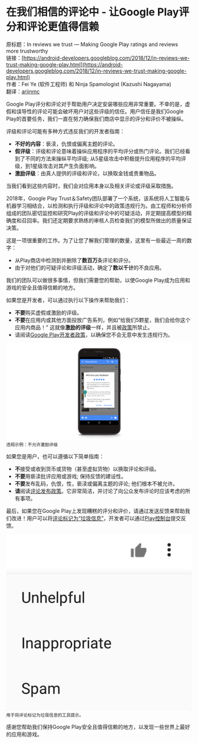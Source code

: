 # 在我们相信的评论中 - 让Google Play评分和评论更值得信赖

原标题：In reviews we trust — Making Google Play ratings and reviews more trustworthy  
链接：[https://android-developers.googleblog.com/2018/12/in-reviews-we-trust-making-google-play.html](https://android-developers.googleblog.com/2018/12/in-reviews-we-trust-making-google-play.html)  
作者：Fei Ye (软件工程师) 和 Ninja Spamologist (Kazushi Nagayama)  
翻译：[arjinmc](https://github.com/arjinmc)  

Google Play评分和评论对于帮助用户决定安装哪些应用非常重要。不幸的是，虚假和误导性的评论可能会破坏用户对这些评级的信任。用户信任是我们Google Play的首要任务，我们一直在努力确保我们商店中显示的评分和评价不被操纵。

评级和评论可能有多种方式违反我们的开发者指南：

* <strong>不好的内容</strong>：亵渎，仇恨或偏离主题的评论。
* <strong>假评级</strong>：评级和评论意味着操纵应用程序的平均评分或热门评论。我们已经看到了不同的方法来操纵平均评级; 从5星级攻击中积极提升应用程序的平均评级，到1星级攻击对其产生负面影响。
* <strong>激励评级</strong>：由真人提供的评级和评论，以换取金钱或贵重物品。

当我们看到这些内容时，我们会对应用本身以及相关评论或评级采取措施。

2018年，Google Play Trust＆Safety团队部署了一个系统，该系统将人工智能与机器学习相结合，以检测和执行评级和评论中的政策违规行为。由工程师和分析师组成的团队密切监控和研究Play的评级和评论中的可疑活动，并定期提高模型的精确度和召回率。我们还定期要求熟练的审核人员检查我们的模型所做出的质量保证决策。

这是一项很重要的工作。为了让您了解我们管理的数量，这里有一些最近一周的数字：

* 从Play商店中检测到并删除了<strong>数百万</strong>条评论和评分。
* 由于对他们的可疑评论和评级活动，确定了<strong>数以千计</strong>的不良应用。

我们的团队可以做很多事情，但我们需要您的帮助，以使Google Play成为应用和游戏的安全且值得信赖的地方。

如果您是开发者，可以通过执行以下操作来帮助我们：

* <strong>不要</strong>购买虚假或激励的评级。
* <strong>不要</strong>在应用内或其他方面投放广告系列，例如“给我们5颗星，我们会给你这个应用内商品！” 这就像<strong>激励的评级</strong>一样，并且被[政策](https://play.google.com/about/storelisting-promotional/ratings-reviews-installs/)所禁止。
* 请阅读[Google Play开发者政策](https://play.google.com/about/storelisting-promotional/ratings-reviews-installs/)，以确保您不会无意中发生违规行为。

![img](../images/2018.12.17.1.png)  
<small>违规示例：不允许激励评级</small>

如果您是用户，也可以遵循以下简单指南：

* <strong>不</strong>接受或收到货币或货物（甚至虚拟货物）以换取评论和评级。
* <strong>不要</strong>用亵渎批评应用或游戏; 保持反馈的建设性。
* <strong>不要</strong>发布乱码，仇恨，性，亵渎或偏离主题的评论; 他们根本不被允许。
* <strong>请</strong>阅读[评论发布政策](https://play.google.com/about/comment-posting-policy.html)。它非常简洁，并讨论了向公众发布评论时应该考虑的所有事项。

最后，如果您在Google Play上发现糟糕的评分和评价，请通过发送反馈来帮助我们改进！用户可以将[评论标记为“垃圾信息”](https://support.google.com/googleplay/android-developer/answer/7318385?hl=en)，开发者可以通过[Play控制台](https://support.google.com/googleplay/android-developer/answer/7318385?hl=en)提交反馈。

![img](../images/2018.12.17.2.png)  
<small>用于将评论标记为垃圾信息的工具提示。</small>

感谢您帮助我们保持Google Play安全且值得信赖的地方，以发现一些世界上最好的应用和游戏。